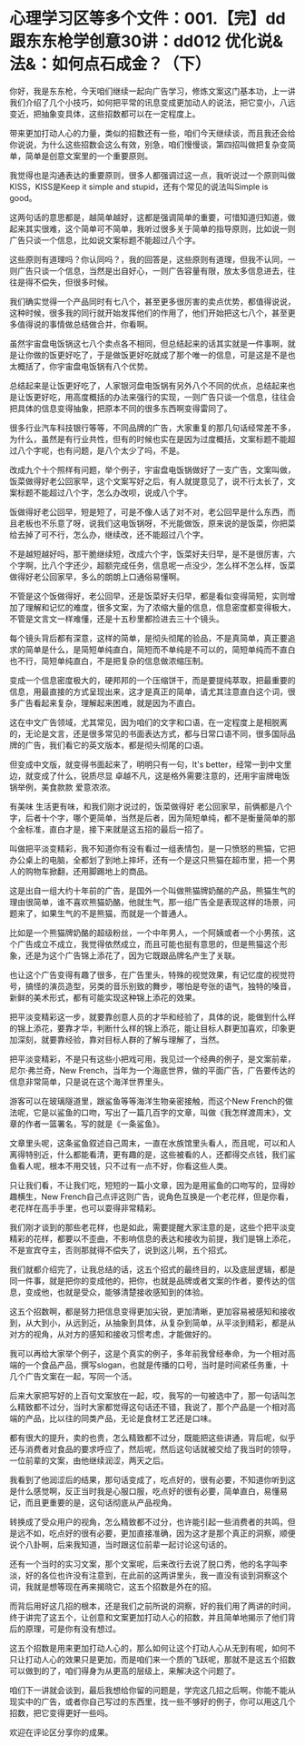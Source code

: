 # 心理学习区等多个文件：001.【完】dd跟东东枪学创意30讲：dd012 优化说&法&：如何点石成金？（下） 

你好，我是东东枪，今天咱们继续一起向广告学习，修炼文案这门基本功，上一讲我们介绍了几个小技巧，如何把平常的讯息变成更加动人的说法，把它变小，八远变近，把抽象变具体，这些招数都可以在一定程度上。

带来更加打动人心的力量，类似的招数还有一些，咱们今天继续谈，而且我还会给你说说，为什么这些招数会这么有效，别急，咱们慢慢谈，第四招叫做把复杂变简单，简单是创意文案里的一个重要原则。

我觉得也是沟通表达的重要原则，很多人都强调过这一点，我听说过一个原则叫做KISS，KISS是Keep it simple and stupid，还有个常见的说法叫Simple is good。

这两句话的意思都是，越简单越好，这都是强调简单的重要，可惜知道归知道，做起来其实很难，这个简单可不简单，我听过很多关于简单的指导原则，比如说一则广告只谈一个信息，比如说文案标题不能超过八个字。

这些原则有道理吗？你认同吗？，我的回答是，这些原则有道理，但我不认同，一则广告只谈一个信息，当然是出自好心，一则广告容量有限，放太多信息进去，往往是得不偿失，但很多时候。

我们确实觉得一个产品同时有七八个，甚至更多很厉害的卖点优势，都值得说说，这种时候，很多我的同行就开始发挥他们的作用了，他们开始把这七八个，甚至更多值得说的事情做总结做合并，你看啊。

虽然宇宙盘电饭锅这七八个卖点各不相同，但总结起来的话其实就是一件事啊，就是让你做的饭更好吃了，于是做饭更好吃就成了那个唯一的信息，可是这是不是也太概括了，你宇宙盘电饭锅有八个优势。

总结起来是让饭更好吃了，人家银河盘电饭锅有另外八个不同的优点，总结起来也是让饭更好吃，用高度概括的办法来强行的实现，一则广告只谈一个信息，往往会把具体的信息变得抽象，把原本不同的很多东西啊变得雷同了。

很多行业汽车科技银行等等，不同品牌的广告，大家重复的那几句话经常差不多，为什么，虽然是有行业共性，但有的时候也实在是因为过度概括，文案标题不能超过八个字呢，也有问题，是八个太少了吗，不是。

改成九个十个照样有问题，举个例子，宇宙盘电饭锅做好了一支广告，文案叫做，饭菜做得好老公回家早，这个文案写好之后，有人就提意见了，说不行太长了，文案标题不能超过八个字，怎么办改呗，说成八个字。

饭做得好老公回早，短是短了，可是不像人话了对不对，老公回早是什么东西，而且老板也不乐意了呀，说我们这电饭锅呀，不光能做饭，原来说的是饭菜，你把菜给去掉了可不行，怎么办，继续改，还不能超过八个字。

不是越短越好吗，那干脆继续短，改成六个字，饭菜好夫归早，是不是很厉害，六个字啊，比八个字还少，超额完成任务，信息呢一点没少，怎么样不怎么样，饭菜做得好老公回家早，多么的朗朗上口通俗易懂啊。

不管是这个饭做得好，老公回早，还是饭菜好夫归早，都是看似变得简短，实则增加了理解和记忆的难度，很多文案，为了浓缩大量的信息，信息密度都变得极大，不管是文言文一样难懂，还是十五秒里都捡进去三十个镜头。

每个镜头背后都有深意，这样的简单，是彻头彻尾的验品，不是真简单，真正要追求的简单是什么，是简短单纯直白，简短而不单纯是不可以的，简短单纯而不直白也不行，简短单纯直白，不是把复杂的信息做浓缩压制。

变成一个信息密度极大的，硬邦邦的一个压缩饼干，而是要提纯萃取，把最重要的信息，用最直接的方式呈现出来，这才是真正的简单，请尤其注意直白这个词，很多广告看起来复杂，理解起来困难，就是因为不直白。

这在中文广告领域，尤其常见，因为咱们的文字和口语，在一定程度上是相脱离的，无论是文言，还是很多常见的书面表达方式，都与日常口语不同，很多国际品牌的广告，我们看它的英文版本，都是彻头彻尾的口语。

但变成中文版，就变得书面起来了，明明只有一句，It's better，经常一到中文里边，就变成了什么，锐质尽显 卓越不凡，这是格外需要注意的，还用宇宙牌电饭锅举例，美食款款 爱意浓浓。

有美味 生活更有味，和我们刚才说过的，饭菜做得好 老公回家早，前俩都是八个字，后者十个字，哪个更简单，当然是后者，因为简短单纯，都不是衡量简单的那个金标准，直白才是，接下来就是这五招的最后一招了。

叫做把平淡变精彩，我不知道你有没有看过一组表情包，是一只愤怒的熊猫，它把办公桌上的电脑，全都划了到地上摔坏，还有一个是这只熊猫在超市里，把一个男人的购物车掀翻，还用脚踢地上的商品。

这是出自一组大约十年前的广告，是国外一个叫做熊猫牌奶酪的产品，熊猫生气的理由很简单，谁不喜欢熊猫奶酪，他就生气，那一组广告全是表现这样的场景，问题来了，如果生气的不是熊猫，而就是一个普通人。

比如是一个熊猫牌奶酪的超级粉丝，一个中年男人，一个阿姨或者一个小男孩，这个广告成立不成立，我觉得依然成立，而且可能也挺有意思的，但是熊猫这个形象，还是为这个广告锦上添花了，因为它既跟品牌名产生了关联。

也让这个广告变得有趣了很多，在广告里头，特殊的视觉效果，有记忆度的视觉符号，搞怪的演员造型，另类的音乐别致的舞步，哪怕是夸张的语气，独特的嗓音，新鲜的美术形式，都有可能实现这种锦上添花的效果。

把平淡变精彩这一步，就要靠创意人员的才华和经验了，具体的说，能做到什么样的锦上添花，要靠才华，判断什么样的锦上添花，能让目标人群更加喜欢，印象更加深刻，就要靠经验，靠对目标人群的了解与理解了，当然。

把平淡变精彩，不是只有这些小把戏可用，我见过一个经典的例子，是文案前辈，尼尔·弗兰奇，New French，当年为一个海底世界，做的平面广告，广告要传达的信息非常简单，只是说在这个海洋世界里头。

游客可以在玻璃隧道里，跟鲨鱼等等海洋生物亲密接触，而这个New French的做法呢，它是以鲨鱼的口吻，写出了一篇几百字的文章，叫做《我怎样渡周末》，文章的作者一篮署名，写的就是《一条鲨鱼》。

文章里头呢，这条鲨鱼叙述自己周末，一直在水族馆里头看人，而且呢，可以和人离得特别近，什么都能看清，更有趣的是，这些被看的人，还都得交点钱，我们鲨鱼看人呢，根本不用交钱，只不过有一点不好，你看这些人类。

只让我们看，不让我们吃，短短的一篇小文章，因为是用鲨鱼的口吻写的，显得妙趣横生，New French自己点评这则广告，说角色互换是一个老花样，但是你看，老花样在高手手里，也可以耍得非常精彩。

我们刚才谈到的那些老花样，也是如此，需要提醒大家注意的是，这些个把平淡变精彩的花样，都要以不歪曲，不影响信息的表达和接收为前提，我们是锦上添花，不是宣宾夺主，否则那就得不偿失了，说到这儿啊，五个招式。

我们就都介绍完了，让我总结的话，这五个招式的最终目的，以及底层逻辑，都是同一件事，就是把你的变成他的，把你，也就是品牌或者文案的作者，要传达的信息，变成他，也就是受众，能够清楚接收感知到的体验。

这五个招数啊，都是努力把信息变得更加尖锐，更加清晰，更加容易被感知和接收到，从大到小，从远到近，从抽象到具体，从复杂到简单，从平淡到精彩，都是从对方的视角，从对方的感知和接收习惯考虑，才能做好的。

我可以再给大家举个例子，这是个真实的例子，多年前我曾经奉命，为一个相对高端的一个食品产品，撰写slogan，也就是传播的口号，当时是时间紧任务重，十几个广告文案在一起，写同一个活。

后来大家把写好的上百句文案放在一起，哎，我写的一句被选中了，那一句话叫怎么精致都不过分，当时大家都觉得这句话还不错，我说了，那个产品是一个相对高端的产品，比以往的同类产品，无论是食材工艺还是口味。

都有很大的提升，卖的也贵，怎么精致都不过分，既能把这些讲通，背后呢，似乎还与消费者对食品的要求呼应了，然后呢，然后这句话就被交给了我当时的领导，一位前辈的文案，由他继续润涩，两天之后。

我看到了他润涩后的结果，那句话变成了，吃点好的，很有必要，不知道你听到这是什么感觉啊，反正当时我是心服口服，吃点好的很有必要，简单直白，易懂易记，而且更重要的是，这句话彻底从产品视角。

转换成了受众用户的视角，怎么精致都不过分，也许能引起一些消费者的共鸣，但是远不如，吃点好的很有必要，更加直接准确，因为这才是那个真正的洞察，顺便说个八卦啊，后来我知道，当时跟这位前辈一起讨论这句话的。

还有一个当时的实习文案，那个文案呢，后来改行去说了脱口秀，他的名字叫李淡，好的各位也许没有注意到，在此前的这两讲里头，我一直没有谈到洞察这个词，我就是想等现在再来揭晓它，这五个招数是外在的招。

而背后用好这几招的根本，还是我们之前所说的洞察，好的我们用了两讲的时间，终于讲完了这五个，让创意和文案更加打动人心的招数，并且简单地揭示了他们背后的原理，可是你有没有想过。

这五个招数是用来更加打动人心的，那么如何让这个打动人心从无到有呢，如何不只让打动人心的效果只是更加，而是咱们来一个质的飞跃呢，那就不是这五个招数可以做到的了，咱们得身为从更高的层级上，来解决这个问题了。

咱们下一讲就会谈到，最后我想给你留的问题是，学完这几招之后啊，你能不能从现实中的广告，或者你自己写过的东西里，找一些不够好的例子，你可以用这几个招数，把它变得更好一些吗。

欢迎在评论区分享你的成果。